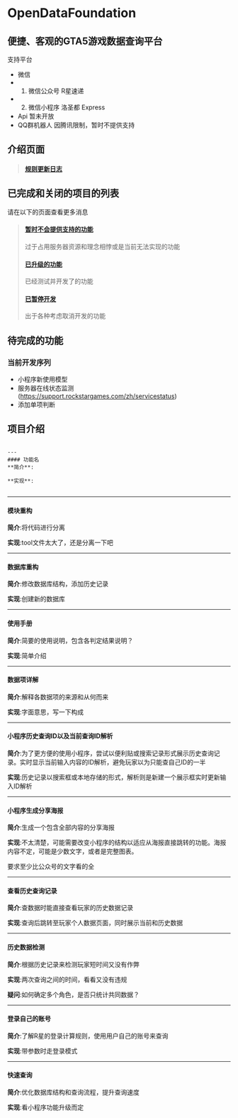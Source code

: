 # OpenDataFoundation

## 便捷、客观的GTA5游戏数据查询平台
支持平台

* 微信
* 1. 微信公众号 R星速递
* 2. 微信小程序 洛圣都 Express
* Api 暂未开放
* QQ群机器人 因腾讯限制，暂时不提供支持

## 介绍页面
> #### <a href="verson update.md">规则更新日志</a>

## 已完成和关闭的项目的列表
请在以下的页面查看更多消息


> #### <a href="closed.md">暂时不会提供支持的功能</a>
> 过于占用服务器资源和理念相悖或是当前无法实现的功能
> #### <a href="finished.md">已升级的功能</a>
> 已经测试并开发了的功能
> #### <a href="stop.md">已暂停开发</a>
> 出于各种考虑取消开发的功能
## 待完成的功能

### 当前开发序列
* 小程序新使用模型
* 服务器在线状态监测(https://support.rockstargames.com/zh/servicestatus)
* 添加单项判断 




## 项目介绍
```

---
#### 功能名
**简介**:

**实现**:


```


---
#### 模块重构
**简介**:将代码进行分离

**实现**:tool文件太大了，还是分离一下吧

---
#### 数据库重构
**简介**:修改数据库结构，添加历史记录

**实现**:创建新的数据库

---
#### 使用手册
**简介**:简要的使用说明，包含各判定结果说明？

**实现**:简单介绍

---

#### 数据项详解
**简介**:解释各数据项的来源和从何而来

**实现**:字面意思，写一下构成


---

#### 小程序历史查询ID以及当前查询ID解析
**简介**:为了更方便的使用小程序，尝试以便利贴或搜索记录形式展示历史查询记录。实时显示当前输入内容的ID解析，避免玩家以为只能查自己ID的一半

**实现**:历史记录以搜索框或本地存储的形式，解析则是新建一个展示框实时更新输入ID解析

---

#### 小程序生成分享海报
**简介**:生成一个包含全部内容的分享海报

**实现**:不太清楚，可能需要改变小程序的结构以适应从海报直接跳转的功能。海报内容不定，可能是少数文字，或者是完整图表。

要求至少比公众号的文字看的全

---

#### 查看历史查询记录
**简介**:查数据时能直接查看玩家的历史数据记录

**实现**:查询后跳转至玩家个人数据页面，同时展示当前和历史数据

---

#### 历史数据检测
**简介**:根据历史记录来检测玩家短时间又没有作弊

**实现**:两次查询之间的时间，看看又没有违规

**疑问**:如何确定多个角色，是否只统计共同数据？

---

#### 登录自己的账号
**简介**:了解R星的登录计算规则，使用用户自己的账号来查询

**实现**:带参数时走登录模式

---
#### 快速查询
**简介**:优化数据库结构和查询流程，提升查询速度

**实现**:看小程序功能升级而定

